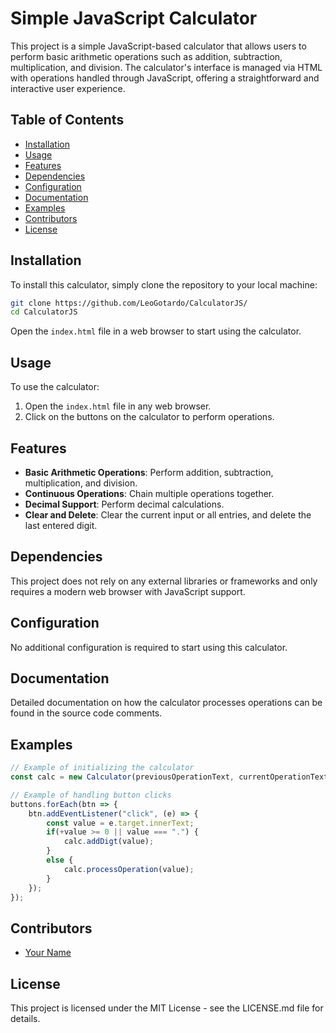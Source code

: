 # Simple JavaScript Calculator

This project is a simple JavaScript-based calculator that allows users to perform basic arithmetic operations such as addition, subtraction, multiplication, and division. The calculator's interface is managed via HTML with operations handled through JavaScript, offering a straightforward and interactive user experience.

## Table of Contents

- [Installation](#installation)
- [Usage](#usage)
- [Features](#features)
- [Dependencies](#dependencies)
- [Configuration](#configuration)
- [Documentation](#documentation)
- [Examples](#examples)
- [Contributors](#contributors)
- [License](#license)

## Installation

To install this calculator, simply clone the repository to your local machine:

```bash
git clone https://github.com/LeoGotardo/CalculatorJS/
cd CalculatorJS
```

Open the `index.html` file in a web browser to start using the calculator.

## Usage

To use the calculator:

1. Open the `index.html` file in any web browser.
2. Click on the buttons on the calculator to perform operations.

## Features

- **Basic Arithmetic Operations**: Perform addition, subtraction, multiplication, and division.
- **Continuous Operations**: Chain multiple operations together.
- **Decimal Support**: Perform decimal calculations.
- **Clear and Delete**: Clear the current input or all entries, and delete the last entered digit.

## Dependencies

This project does not rely on any external libraries or frameworks and only requires a modern web browser with JavaScript support.

## Configuration

No additional configuration is required to start using this calculator.

## Documentation

Detailed documentation on how the calculator processes operations can be found in the source code comments.

## Examples

```javascript
// Example of initializing the calculator
const calc = new Calculator(previousOperationText, currentOperationText);

// Example of handling button clicks
buttons.forEach(btn => {
    btn.addEventListener("click", (e) => {
        const value = e.target.innerText;
        if(+value >= 0 || value === ".") {
            calc.addDigt(value);
        }
        else {
            calc.processOperation(value);
        }
    });
});
```

## Contributors

- [Your Name](https://your-profile-url.com)

## License

This project is licensed under the MIT License - see the LICENSE.md file for details.
